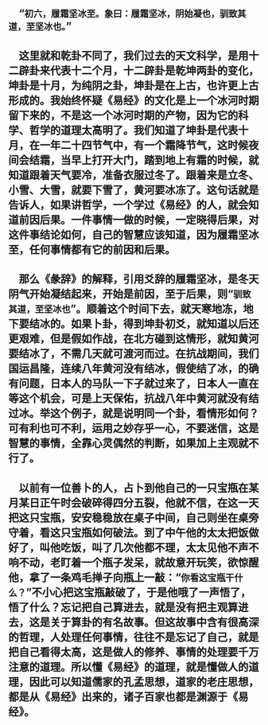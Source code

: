 &emsp;“``初六，履霜坚冰至。象曰：履霜坚冰，阴始凝也，驯致其道，至坚冰也。``”
---
&emsp;这里就和乾卦不同了，我们过去的天文科学，是用十二辟卦来代表十二个月，十二辟卦是乾坤两卦的变化，坤卦是十月，为纯阴之卦，坤卦是在上古，也许更上古形成的。我始终怀疑《易经》的文化是上一个冰河时期留下来的，不是这一个冰河时期的产物，因为它的科学、哲学的道理太高明了。我们知道了坤卦是代表十月，在一年二十四节气中，有一个霜降节气，这时候夜间会结霜，当早上打开大门，踏到地上有霜的时候，就知道跟着天气要冷，准备衣服过冬了。跟着来是立冬、小雪、大雪，就要下雪了，黄河要冰冻了。这句话就是告诉人，如果讲哲学，一个学过《易经》的人，就会知道前因后果。一件事情一做的时候，一定晓得后果，对这件事结论如何，自己的智慧应该知道，因为履霜坚冰至，任何事情都有它的前因和后果。
---
&emsp;那么《彖辞》的解释，引用爻辞的履霜坚冰，是冬天阴气开始凝结起来，开始是前因，至于后果，则“``驯致其道，至坚冰也``”。顺着这个时间下去，就天寒地冻，地下要结冰的。如果卜卦，得到坤卦初爻，就知道以后还更艰难，但是假如作战，在北方碰到这情形，就知黄河要结冰了，不需几天就可渡河而过。在抗战期间，我们国运昌隆，连续八年黄河没有结冰，假使结了冰，的确有问题，日本人的马队一下子就过来了，日本人一直在等这个机会，可是上天保佑，抗战八年中黄河就没有结过冰。举这个例子，就是说明同一个卦，看情形如何？可有利也可不利，运用之妙存乎一心，不要迷信，这是智慧的事情，全靠心灵偶然的判断，如果加上主观就不行了。
---
&emsp;以前有一位善卜的人，占卜到他自己的一只宝瓶在某月某日正午时会破碎得四分五裂，他就不信，在这一天把这只宝瓶，安安稳稳放在桌子中间，自己则坐在桌旁守着，看这只宝瓶如何破法。到了中午他的太太把饭做好了，叫他吃饭，叫了几次他都不理，太太见他不声不响不动，老盯着一个瓶子发呆，就故意开玩笑，欲惊醒他，拿了一条鸡毛掸子向瓶上一敲：“``你看这宝瓶干什么？``”不小心把这宝瓶敲破了，于是他哦了一声悟了，悟了什么？忘记把自己算进去，就是没有把主观算进去，这是关于算卦的有名故事。但这故事中含有很高深的哲理，人处理任何事情，往往不是忘记了自己，就是把自己看得太高，这是做人的修养、事情的处理要千万注意的道理。所以懂《易经》的道理，就是懂做人的道理，因此可以知道儒家的孔孟思想，道家的老庄思想，都是从《易经》出来的，诸子百家也都是渊源于《易经》。
---

